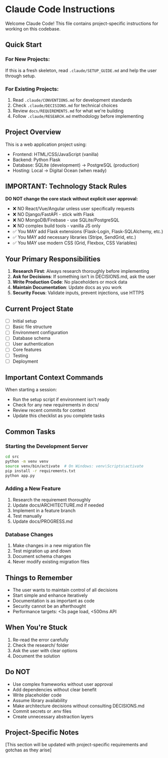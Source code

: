 # Claude Code Instructions

Welcome Claude Code! This file contains project-specific instructions for working on this codebase.

## Quick Start

### For New Projects:
If this is a fresh skeleton, read `.claude/SETUP_GUIDE.md` and help the user through setup.

### For Existing Projects:
1. Read `.claude/CONVENTIONS.md` for development standards
2. Check `.claude/DECISIONS.md` for technical choices
3. Review `docs/REQUIREMENTS.md` for what we're building
4. Follow `.claude/RESEARCH.md` methodology before implementing

## Project Overview
This is a web application project using:
- Frontend: HTML/CSS/JavaScript (vanilla)
- Backend: Python Flask
- Database: SQLite (development) → PostgreSQL (production)
- Hosting: Local → Digital Ocean (when ready)

## IMPORTANT: Technology Stack Rules
**DO NOT change the core stack without explicit user approval:**
- ❌ NO React/Vue/Angular unless user specifically requests
- ❌ NO Django/FastAPI - stick with Flask
- ❌ NO MongoDB/Firebase - use SQLite/PostgreSQL
- ❌ NO complex build tools - vanilla JS only
- ✅ You MAY add Flask extensions (Flask-Login, Flask-SQLAlchemy, etc.)
- ✅ You MAY add necessary libraries (Stripe, SendGrid, etc.)
- ✅ You MAY use modern CSS (Grid, Flexbox, CSS Variables)

## Your Primary Responsibilities
1. **Research First**: Always research thoroughly before implementing
2. **Ask for Decisions**: If something isn't in DECISIONS.md, ask the user
3. **Write Production Code**: No placeholders or mock data
4. **Maintain Documentation**: Update docs as you work
5. **Security Focus**: Validate inputs, prevent injections, use HTTPS

## Current Project State
- [ ] Initial setup
- [ ] Basic file structure
- [ ] Environment configuration
- [ ] Database schema
- [ ] User authentication
- [ ] Core features
- [ ] Testing
- [ ] Deployment

## Important Context Commands
When starting a session:
- Run the setup script if environment isn't ready
- Check for any new requirements in docs/
- Review recent commits for context
- Update this checklist as you complete tasks

## Common Tasks

### Starting the Development Server
```bash
cd src
python -m venv venv
source venv/bin/activate  # On Windows: venv\Scripts\activate
pip install -r requirements.txt
python app.py
```

### Adding a New Feature
1. Research the requirement thoroughly
2. Update docs/ARCHITECTURE.md if needed
3. Implement in a feature branch
4. Test manually
5. Update docs/PROGRESS.md

### Database Changes
1. Make changes in a new migration file
2. Test migration up and down
3. Document schema changes
4. Never modify existing migration files

## Things to Remember
- The user wants to maintain control of all decisions
- Start simple and enhance iteratively
- Documentation is as important as code
- Security cannot be an afterthought
- Performance targets: <3s page load, <500ms API

## When You're Stuck
1. Re-read the error carefully
2. Check the research/ folder
3. Ask the user with clear options
4. Document the solution

## Do NOT
- Use complex frameworks without user approval
- Add dependencies without clear benefit
- Write placeholder code
- Assume library availability
- Make architecture decisions without consulting DECISIONS.md
- Commit secrets or .env files
- Create unnecessary abstraction layers

## Project-Specific Notes
[This section will be updated with project-specific requirements and gotchas as they arise]
